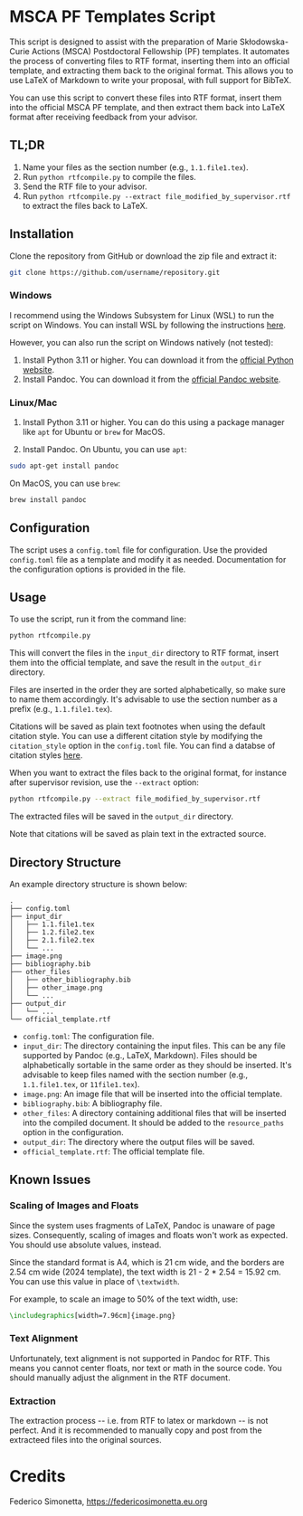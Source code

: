 # MSCA PF Templates Script

This script is designed to assist with the preparation of Marie Skłodowska-Curie Actions
(MSCA) Postdoctoral Fellowship (PF) templates. It automates the process of converting
files to RTF format, inserting them into an official template, and extracting them back
to the original format. This allows you to use LaTeX of Markdown to write your proposal,
with full support for BibTeX.

You can use this script to convert these files into RTF format, insert them into the official MSCA PF template, and then extract them back into LaTeX format after receiving feedback from your advisor.

## TL;DR

1. Name your files as the section number (e.g., `1.1.file1.tex`).
2. Run `python rtfcompile.py` to compile the files.
3. Send the RTF file to your advisor.
4. Run `python rtfcompile.py --extract file_modified_by_supervisor.rtf` to extract the files back to LaTeX.

## Installation

Clone the repository from GitHub or download the zip file and extract it:

```bash
git clone https://github.com/username/repository.git
```

### Windows

I recommend using the Windows Subsystem for Linux (WSL) to run the script on Windows. You can install WSL by following the instructions [here](https://docs.microsoft.com/en-us/windows/wsl/install).

However, you can also run the script on Windows natively (not tested):

1. Install Python 3.11 or higher. You can download it from the [official Python website](https://www.python.org/downloads/).
2. Install Pandoc. You can download it from the [official Pandoc website](https://pandoc.org/installing.html).

### Linux/Mac

1. Install Python 3.11 or higher. You can do this using a package manager like `apt` for Ubuntu or `brew` for MacOS.

2. Install Pandoc. On Ubuntu, you can use `apt`:

```bash
sudo apt-get install pandoc
```

On MacOS, you can use `brew`:

```bash
brew install pandoc
```

## Configuration

The script uses a `config.toml` file for configuration. Use the provided `config.toml`
file as a template and modify it as needed. Documentation for the configuration options is provided in the file.

## Usage

To use the script, run it from the command line:

```bash
python rtfcompile.py
```

This will convert the files in the `input_dir` directory to RTF format, insert them into the official template, and save the result in the `output_dir` directory.

Files are inserted in the order they are sorted alphabetically, so make sure to name
them accordingly. It's advisable to use the section number as a prefix (e.g., `1.1.file1.tex`).

Citations will be saved as plain text footnotes when using the default citation style. You can use a different citation style by modifying the `citation_style` option in the `config.toml` file. You can find a databse of citation styles [here](https://www.zotero.org/styles).

When you want to extract the files back to the original format, for instance after supervisor revision, use the `--extract` option:

```bash
python rtfcompile.py --extract file_modified_by_supervisor.rtf
```

The extracted files will be saved in the `output_dir` directory.

Note that citations will be saved as plain text in the extracted source.

## Directory Structure

An example directory structure is shown below:

```
.
├── config.toml
├── input_dir
│   ├── 1.1.file1.tex
│   ├── 1.2.file2.tex
│   ├── 2.1.file2.tex
│   └── ...
├── image.png
├── bibliography.bib
├── other_files
│   ├── other_bibliography.bib
│   ├── other_image.png
│   └── ...
├── output_dir
│   └── ...
└── official_template.rtf
```

- `config.toml`: The configuration file.
- `input_dir`: The directory containing the input files. This can be any file supported
  by Pandoc (e.g., LaTeX, Markdown). Files should be alphabetically sortable in the same
  order as they should be inserted. It's advisable to keep files named with the section
  number (e.g., `1.1.file1.tex`, or `11file1.tex`).
- `image.png`: An image file that will be inserted into the official template.
- `bibliography.bib`: A bibliography file.
- `other_files`: A directory containing additional files that will be inserted into the
  compiled document. It should be added to the `resource_paths` option in the
  configuration.
- `output_dir`: The directory where the output files will be saved.
- `official_template.rtf`: The official template file.

## Known Issues

### Scaling of Images and Floats

Since the system uses fragments of LaTeX, Pandoc is unaware of page sizes. Consequently,
scaling of images and floats won't work as expected. You should use absolute values,
instead.

Since the standard format is A4, which is 21 cm wide, and the borders are 2.54 cm wide
(2024 template), the text width is 21 - 2 \* 2.54 = 15.92 cm. You can use this value in
place of `\textwidth`.

For example, to scale an image to 50% of the text width, use:

```latex
\includegraphics[width=7.96cm]{image.png}
```

### Text Alignment

Unfortunately, text alignment is not supported in Pandoc for RTF. This means you cannot
center floats, nor text or math in the source code.
You should manually adjust the alignment in the RTF document.

### Extraction

The extraction process -- i.e. from RTF to latex or markdown -- is not perfect. And it
is recommended to manually copy and post from the extracteed files into the original
sources.

# Credits

Federico Simonetta, https://federicosimonetta.eu.org
